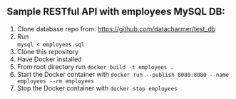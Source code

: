 ## Sample RESTful API with employees MySQL DB:

1. Clone database repo from: https://github.com/datacharmer/test_db
2. Run\
  `mysql < employees.sql`
3. Clone this repository
4. Have Docker installed
5. From root directory run `docker build -t employees .`
6. Start the Docker container with `docker run --publish 8080:8080 --name employees --rm employees`
7. Stop the Docker container with `docker stop employees`

